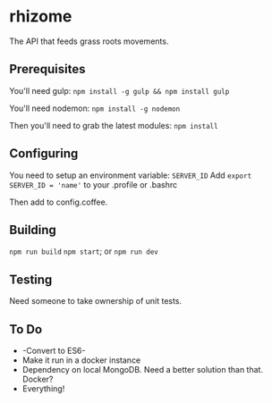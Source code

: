 # rhizome
The API that feeds grass roots movements.
## Prerequisites ##
You'll need gulp:
`npm install -g gulp && npm install gulp`

You'll need nodemon:
`npm install -g nodemon`

Then you'll need to grab the latest modules:
`npm install`
## Configuring ##
You need to setup an environment variable: `SERVER_ID`
Add `export SERVER_ID = 'name'` to your .profile or .bashrc

Then add to config.coffee.
## Building ##
`npm run build`
`npm start`; or
`npm run dev`
## Testing ##
Need someone to take ownership of unit tests.
## To Do ##
- -Convert to ES6-
- Make it run in a docker instance
- Dependency on local MongoDB. Need a better solution than that. Docker?
- Everything!
